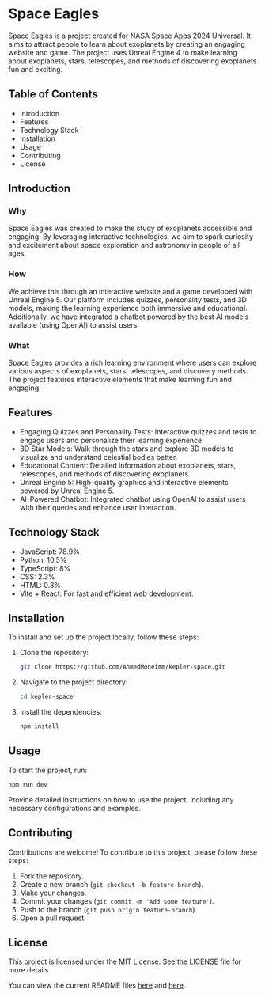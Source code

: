 # Space Eagles

Space Eagles is a project created for NASA Space Apps 2024 Universal. It aims to attract people to learn about exoplanets by creating an engaging website and game. The project uses Unreal Engine 4 to make learning about exoplanets, stars, telescopes, and methods of discovering exoplanets fun and exciting.

## Table of Contents
- Introduction
- Features
- Technology Stack
- Installation
- Usage
- Contributing
- License

## Introduction

### Why
Space Eagles was created to make the study of exoplanets accessible and engaging. By leveraging interactive technologies, we aim to spark curiosity and excitement about space exploration and astronomy in people of all ages.

### How
We achieve this through an interactive website and a game developed with Unreal Engine 5. Our platform includes quizzes, personality tests, and 3D models, making the learning experience both immersive and educational. Additionally, we have integrated a chatbot powered by the best AI models available (using OpenAI) to assist users.

### What
Space Eagles provides a rich learning environment where users can explore various aspects of exoplanets, stars, telescopes, and discovery methods. The project features interactive elements that make learning fun and engaging.

## Features
- Engaging Quizzes and Personality Tests: Interactive quizzes and tests to engage users and personalize their learning experience.
- 3D Star Models: Walk through the stars and explore 3D models to visualize and understand celestial bodies better.
- Educational Content: Detailed information about exoplanets, stars, telescopes, and methods of discovering exoplanets.
- Unreal Engine 5: High-quality graphics and interactive elements powered by Unreal Engine 5.
- AI-Powered Chatbot: Integrated chatbot using OpenAI to assist users with their queries and enhance user interaction.

## Technology Stack
- JavaScript: 78.9%
- Python: 10.5%
- TypeScript: 8%
- CSS: 2.3%
- HTML: 0.3%
- Vite + React: For fast and efficient web development.

## Installation
To install and set up the project locally, follow these steps:

1. Clone the repository:
   ```sh
   git clone https://github.com/AhmedMoneimm/kepler-space.git
   ```
2. Navigate to the project directory:
   ```sh
   cd kepler-space
   ```
3. Install the dependencies:
   ```sh
   npm install
   ```

## Usage
To start the project, run:
```sh
npm run dev
```
Provide detailed instructions on how to use the project, including any necessary configurations and examples.

## Contributing
Contributions are welcome! To contribute to this project, please follow these steps:

1. Fork the repository.
2. Create a new branch (`git checkout -b feature-branch`).
3. Make your changes.
4. Commit your changes (`git commit -m 'Add some feature'`).
5. Push to the branch (`git push origin feature-branch`).
6. Open a pull request.

## License
This project is licensed under the MIT License. See the LICENSE file for more details.

You can view the current README files [here](https://github.com/AhmedMoneimm/kepler-space/blob/7b32ff34cc8c5216a6276b00572321a28e475415/README.md) and [here](https://github.com/AhmedMoneimm/kepler-space/blob/7b32ff34cc8c5216a6276b00572321a28e475415/space-web/README.md). 
